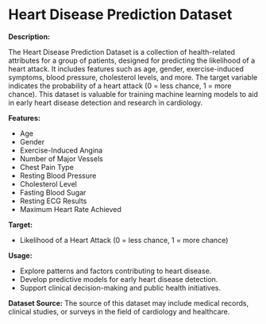 # Heart Disease Prediction Dataset

**Description:**

The Heart Disease Prediction Dataset is a collection of health-related attributes for a group of patients, designed for predicting the likelihood of a heart attack. It includes features such as age, gender, exercise-induced symptoms, blood pressure, cholesterol levels, and more. The target variable indicates the probability of a heart attack (0 = less chance, 1 = more chance). This dataset is valuable for training machine learning models to aid in early heart disease detection and research in cardiology.

**Features:**
- Age
- Gender
- Exercise-Induced Angina
- Number of Major Vessels
- Chest Pain Type
- Resting Blood Pressure
- Cholesterol Level
- Fasting Blood Sugar
- Resting ECG Results
- Maximum Heart Rate Achieved

**Target:**
- Likelihood of a Heart Attack (0 = less chance, 1 = more chance)

**Usage:**
- Explore patterns and factors contributing to heart disease.
- Develop predictive models for early heart disease detection.
- Support clinical decision-making and public health initiatives.

**Dataset Source:**
The source of this dataset may include medical records, clinical studies, or surveys in the field of cardiology and healthcare.
